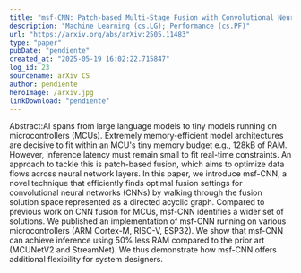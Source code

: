 ```yaml
---
title: "msf-CNN: Patch-based Multi-Stage Fusion with Convolutional Neural Networks for TinyML"
description: "Machine Learning (cs.LG); Performance (cs.PF)"
url: "https://arxiv.org/abs/arXiv:2505.11483"
type: "paper"
pubDate: "pendiente"
created_at: "2025-05-19 16:02:22.715847"
log_id: 23
sourcename: arXiv CS
author: pendiente
heroImage: /arxiv.jpg
linkDownload: "pendiente"
---
```


Abstract:AI spans from large language models to tiny models running on microcontrollers (MCUs). Extremely memory-efficient model architectures are decisive to fit within an MCU's tiny memory budget e.g., 128kB of RAM. However, inference latency must remain small to fit real-time constraints. An approach to tackle this is patch-based fusion, which aims to optimize data flows across neural network layers. In this paper, we introduce msf-CNN, a novel technique that efficiently finds optimal fusion settings for convolutional neural networks (CNNs) by walking through the fusion solution space represented as a directed acyclic graph. Compared to previous work on CNN fusion for MCUs, msf-CNN identifies a wider set of solutions. We published an implementation of msf-CNN running on various microcontrollers (ARM Cortex-M, RISC-V, ESP32). We show that msf-CNN can achieve inference using 50% less RAM compared to the prior art (MCUNetV2 and StreamNet). We thus demonstrate how msf-CNN offers additional flexibility for system designers.
